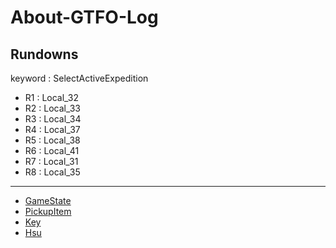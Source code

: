 # About-GTFO-Log
## Rundowns
keyword : SelectActiveExpedition
* R1 : Local_32
* R2 : Local_33
* R3 : Local_34
* R4 : Local_37
* R5 : Local_38
* R6 : Local_41
* R7 : Local_31
* R8 : Local_35
***
* [GameState](GameState.md)
* [PickupItem](PickupItem.md.md)
* [Key](Key.md)
* [Hsu](Hsu.md)
